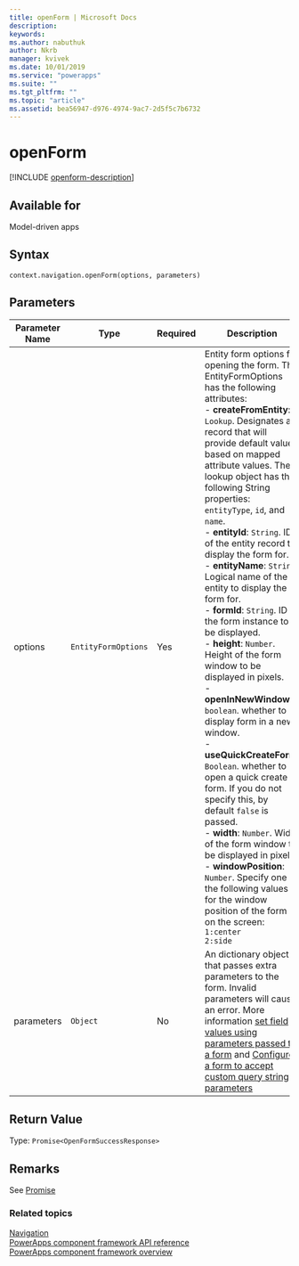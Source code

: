 ```yaml
---
title: openForm | Microsoft Docs
description: 
keywords:
ms.author: nabuthuk
author: Nkrb
manager: kvivek
ms.date: 10/01/2019
ms.service: "powerapps"
ms.suite: ""
ms.tgt_pltfrm: ""
ms.topic: "article"
ms.assetid: bea56947-d976-4974-9ac7-2d5f5c7b6732
---
```


# openForm

[!INCLUDE [openform-description](includes/openform-description.md)]

## Available for 

Model-driven apps

## Syntax

`context.navigation.openForm(options, parameters)`

## Parameters

| Parameter Name|Type|Required|Description|
| ------------- |----|--------|-----------|
|options|`EntityFormOptions`|Yes|Entity form options for opening the form. The EntityFormOptions has the following attributes:<br/>- **createFromEntity**: `Lookup`. Designates a record that will provide default values based on mapped attribute values. The lookup object has the following String properties: `entityType`, `id`, and `name`. <br/>- **entityId**: `String`. ID of the entity record to display the form for.<br/>- **entityName**: `String`. Logical name of the entity to display the form for.<br/>- **formId**: `String`. ID of the form instance to be displayed.<br/>- **height**: `Number`. Height of the form window to be displayed in pixels.<br/>- **openInNewWindow**: `boolean`. whether to display form in a new window.<br/>- **useQuickCreateForm**: `Boolean`. whether to open a quick create form. If you do not specify this, by default `false` is passed.<br/>- **width**: `Number`. Width of the form window to be displayed in pixels.<br/>- **windowPosition**: `Number`. Specify one of the following values for the window position of the form on the screen: `1:center` <br/> `2:side`|
|parameters|`Object`|No|An dictionary object that passes extra parameters to the form. Invalid parameters will cause an error. More information [set field values using parameters passed to a form](https://docs.microsoft.com/powerapps/developer/model-driven-apps/set-field-values-using-parameters-passed-form) and [Configure a form to accept custom query string parameters](https://docs.microsoft.com/en-us/powerapps/developer/model-driven-apps/configure-form-accept-custom-querystring-parameters)|

## Return Value

Type: `Promise<OpenFormSuccessResponse>`

## Remarks

See [Promise](https://developer.mozilla.org/docs/Web/JavaScript/reference/Global_Objects/Promise)

### Related topics

[Navigation](../navigation.md)<br/>
[PowerApps component framework API reference](../../reference/index.md)<br/>
[PowerApps component framework overview](../../overview.md)
